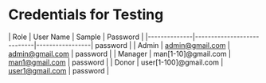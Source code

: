 # Credentials for Testing

| Role         | User Name                  | Sample          | Password |
|--------------|----------------------------|-----------------| password |
| Admin        | admin@gmail.com            | admin@gmail.com | password |
| Manager      | man[1-10]@gmail.com        | man1@gmail.com  | password |
| Donor        | user[1-100]@gmail.com      | user1@gmail.com | password |
